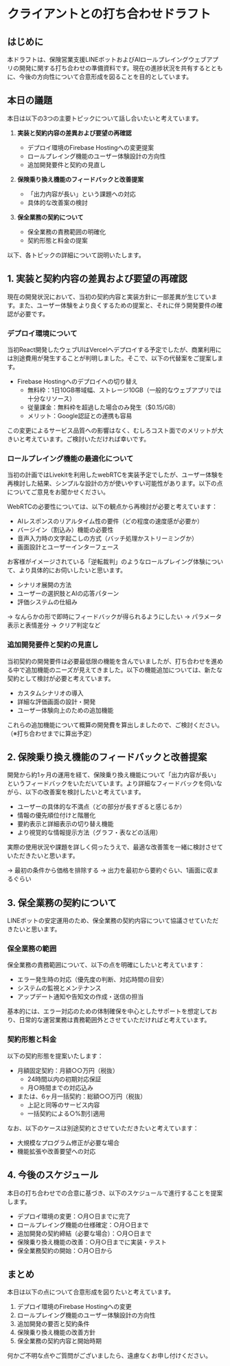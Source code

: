 # クライアントとの打ち合わせドラフト

## はじめに

本ドラフトは、保険営業支援LINEボットおよびAIロールプレイングウェブアプリの開発に関する打ち合わせの準備資料です。現在の進捗状況を共有するとともに、今後の方向性について合意形成を図ることを目的としています。

## 本日の議題

本日は以下の3つの主要トピックについて話し合いたいと考えています。

1. **実装と契約内容の差異および要望の再確認**
   - デプロイ環境のFirebase Hostingへの変更提案
   - ロールプレイング機能のユーザー体験設計の方向性
   - 追加開発要件と契約の見直し

2. **保険乗り換え機能のフィードバックと改善提案**
   - 「出力内容が長い」という課題への対応
   - 具体的な改善案の検討

3. **保全業務の契約について**
   - 保全業務の責務範囲の明確化
   - 契約形態と料金の提案

以下、各トピックの詳細について説明いたします。

## 1. 実装と契約内容の差異および要望の再確認

現在の開発状況において、当初の契約内容と実装方針に一部差異が生じています。また、ユーザー体験をより良くするための提案と、それに伴う開発要件の確認が必要です。

### デプロイ環境について

当初React開発したウェブUIはVercelへデプロイする予定でしたが、商業利用には別途費用が発生することが判明しました。そこで、以下の代替案をご提案します。

- Firebase Hostingへのデプロイへの切り替え
  - 無料枠：1日10GB帯域幅、ストレージ10GB（一般的なウェブアプリでは十分なリソース）
  - 従量課金：無料枠を超過した場合のみ発生（$0.15/GB）
  - メリット：Google認証との連携も容易

この変更によるサービス品質への影響はなく、むしろコスト面でのメリットが大きいと考えています。ご検討いただければ幸いです。

### ロールプレイング機能の最適化について

当初の計画ではLivekitを利用したwebRTCを実装予定でしたが、ユーザー体験を再検討した結果、シンプルな設計の方が使いやすい可能性があります。以下の点についてご意見をお聞かせください。

WebRTCの必要性については、以下の観点から再検討が必要と考えています：

- AIレスポンスのリアルタイム性の要件（どの程度の速度感が必要か）
- バージイン（割込み）機能の必要性
- 音声入力時の文字起こしの方式（バッチ処理かストリーミングか）
- 画面設計とユーザーインターフェース

お客様がイメージされている「逆転裁判」のようなロールプレイング体験について、より具体的にお伺いしたいと思います。
- シナリオ展開の方法
- ユーザーの選択肢とAIの応答パターン
- 評価システムの仕組み

 -> なんらかの形で即時にフィードバックが得られるようにしたい
 -> パラメータ表示と表情差分
 -> クリア判定など

### 追加開発要件と契約の見直し

当初契約の開発要件は必要最低限の機能を含んでいましたが、打ち合わせを進める中で追加機能のニーズが見えてきました。以下の機能追加については、新たな契約として検討が必要と考えています。

- カスタムシナリオの導入
- 詳細な評価画面の設計・開発
- ユーザー体験向上のための追加機能

これらの追加機能について概算の開発費を算出しましたので、ご検討ください。（※打ち合わせまでに算出予定）

## 2. 保険乗り換え機能のフィードバックと改善提案

開発から約1ヶ月の運用を経て、保険乗り換え機能について「出力内容が長い」というフィードバックをいただいています。より詳細なフィードバックを伺いながら、以下の改善案を検討したいと考えています。

- ユーザーの具体的な不満点（どの部分が長すぎると感じるか）
- 情報の優先順位付けと階層化
- 要約表示と詳細表示の切り替え機能
- より視覚的な情報提示方法（グラフ・表などの活用）

実際の使用状況や課題を詳しく伺ったうえで、最適な改善策を一緒に検討させていただきたいと思います。

 -> 最初の条件から価格を排除する
 -> 出力を最初から要約ぐらい、1画面に収まるぐらい

## 3. 保全業務の契約について

LINEボットの安定運用のため、保全業務の契約内容について協議させていただきたいと思います。

### 保全業務の範囲

保全業務の責務範囲について、以下の点を明確にしたいと考えています：

- エラー発生時の対応（優先度の判断、対応時間の目安）
- システムの監視とメンテナンス
- アップデート通知や告知文の作成・送信の担当

基本的には、エラー対応のための体制確保を中心としたサポートを想定しており、日常的な運営業務は責務範囲外とさせていただければと考えています。

### 契約形態と料金

以下の契約形態を提案いたします：

- 月額固定契約：月額○○万円（税抜）
  - 24時間以内の初期対応保証
  - 月○時間までの対応込み
- または、6ヶ月一括契約：総額○○万円（税抜）
  - 上記と同等のサービス内容
  - 一括契約による○%割引適用

なお、以下のケースは別途契約とさせていただきたいと考えています：
- 大規模なプログラム修正が必要な場合
- 機能拡張や改善要望への対応

## 4. 今後のスケジュール

本日の打ち合わせでの合意に基づき、以下のスケジュールで進行することを提案します。

- デプロイ環境の変更：○月○日までに完了
- ロールプレイング機能の仕様確定：○月○日まで
- 追加開発の契約締結（必要な場合）：○月○日まで
- 保険乗り換え機能の改善：○月○日までに実装・テスト
- 保全業務契約の開始：○月○日から

## まとめ

本日は以下の点について合意形成を図りたいと考えています。

1. デプロイ環境のFirebase Hostingへの変更
2. ロールプレイング機能のユーザー体験設計の方向性
3. 追加開発の要否と契約条件
4. 保険乗り換え機能の改善方針
5. 保全業務の契約内容と開始時期

何かご不明な点やご質問がございましたら、遠慮なくお申し付けください。 